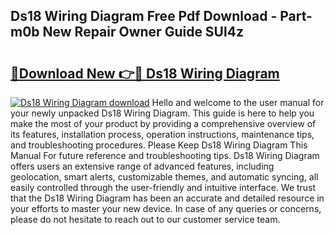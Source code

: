 ## Ds18 Wiring Diagram Free Pdf Download - Part-m0b New Repair Owner Guide SUl4z

# <h2><a href="http://dfi89jj.blite.top/?on=Ds18+Wiring+Diagram">🔗Download New 👉🔴 Ds18 Wiring Diagram</a></h2>

[![Ds18 Wiring Diagram download](https://i.imgur.com/lujVjoI.png)](http://dfi89jj.blite.top/?on=Ds18+Wiring+Diagram)
Hello and welcome to the user manual for your newly unpacked Ds18 Wiring Diagram. This guide is here to help you make the most of your product by providing a comprehensive overview of its features, installation process, operation instructions, maintenance tips, and troubleshooting procedures. Please Keep Ds18 Wiring Diagram This Manual For future reference and troubleshooting tips. Ds18 Wiring Diagram offers users an extensive range of advanced features, including geolocation, smart alerts, customizable themes, and automatic syncing, all easily controlled through the user-friendly and intuitive interface. We trust that the Ds18 Wiring Diagram has been an accurate and detailed resource in your efforts to master your new device. In case of any queries or concerns, please do not hesitate to reach out to our customer service team.
